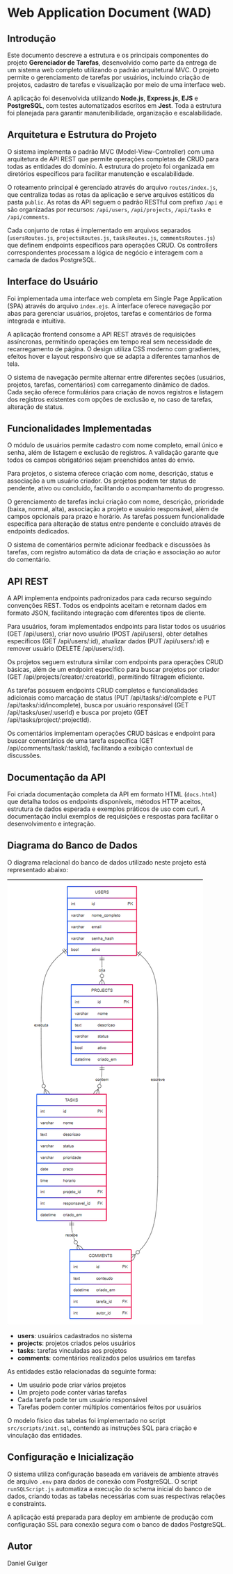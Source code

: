 # Web Application Document (WAD)

## Introdução

Este documento descreve a estrutura e os principais componentes do projeto **Gerenciador de Tarefas**, desenvolvido como parte da entrega de um sistema web completo utilizando o padrão arquitetural MVC. O projeto permite o gerenciamento de tarefas por usuários, incluindo criação de projetos, cadastro de tarefas e visualização por meio de uma interface web.

A aplicação foi desenvolvida utilizando **Node.js**, **Express.js**, **EJS** e **PostgreSQL**, com testes automatizados escritos em **Jest**. Toda a estrutura foi planejada para garantir manutenibilidade, organização e escalabilidade.

## Arquitetura e Estrutura do Projeto

O sistema implementa o padrão MVC (Model-View-Controller) com uma arquitetura de API REST que permite operações completas de CRUD para todas as entidades do domínio. A estrutura do projeto foi organizada em diretórios específicos para facilitar manutenção e escalabilidade.

O roteamento principal é gerenciado através do arquivo `routes/index.js`, que centraliza todas as rotas da aplicação e serve arquivos estáticos da pasta `public`. As rotas da API seguem o padrão RESTful com prefixo `/api` e são organizadas por recursos: `/api/users`, `/api/projects`, `/api/tasks` e `/api/comments`.

Cada conjunto de rotas é implementado em arquivos separados (`usersRoutes.js`, `projectsRoutes.js`, `tasksRoutes.js`, `commentsRoutes.js`) que definem endpoints específicos para operações CRUD. Os controllers correspondentes processam a lógica de negócio e interagem com a camada de dados PostgreSQL.

## Interface do Usuário

Foi implementada uma interface web completa em Single Page Application (SPA) através do arquivo `index.ejs`. A interface oferece navegação por abas para gerenciar usuários, projetos, tarefas e comentários de forma integrada e intuitiva.

A aplicação frontend consome a API REST através de requisições assíncronas, permitindo operações em tempo real sem necessidade de recarregamento de página. O design utiliza CSS moderno com gradientes, efeitos hover e layout responsivo que se adapta a diferentes tamanhos de tela.

O sistema de navegação permite alternar entre diferentes seções (usuários, projetos, tarefas, comentários) com carregamento dinâmico de dados. Cada seção oferece formulários para criação de novos registros e listagem dos registros existentes com opções de exclusão e, no caso de tarefas, alteração de status.

## Funcionalidades Implementadas

O módulo de usuários permite cadastro com nome completo, email único e senha, além de listagem e exclusão de registros. A validação garante que todos os campos obrigatórios sejam preenchidos antes do envio.

Para projetos, o sistema oferece criação com nome, descrição, status e associação a um usuário criador. Os projetos podem ter status de pendente, ativo ou concluído, facilitando o acompanhamento do progresso.

O gerenciamento de tarefas inclui criação com nome, descrição, prioridade (baixa, normal, alta), associação a projeto e usuário responsável, além de campos opcionais para prazo e horário. As tarefas possuem funcionalidade específica para alteração de status entre pendente e concluído através de endpoints dedicados.

O sistema de comentários permite adicionar feedback e discussões às tarefas, com registro automático da data de criação e associação ao autor do comentário.

## API REST

A API implementa endpoints padronizados para cada recurso seguindo convenções REST. Todos os endpoints aceitam e retornam dados em formato JSON, facilitando integração com diferentes tipos de cliente.

Para usuários, foram implementados endpoints para listar todos os usuários (GET /api/users), criar novo usuário (POST /api/users), obter detalhes específicos (GET /api/users/:id), atualizar dados (PUT /api/users/:id) e remover usuário (DELETE /api/users/:id).

Os projetos seguem estrutura similar com endpoints para operações CRUD básicas, além de um endpoint específico para buscar projetos por criador (GET /api/projects/creator/:creatorId), permitindo filtragem eficiente.

As tarefas possuem endpoints CRUD completos e funcionalidades adicionais como marcação de status (PUT /api/tasks/:id/complete e PUT /api/tasks/:id/incomplete), busca por usuário responsável (GET /api/tasks/user/:userId) e busca por projeto (GET /api/tasks/project/:projectId).

Os comentários implementam operações CRUD básicas e endpoint para buscar comentários de uma tarefa específica (GET /api/comments/task/:taskId), facilitando a exibição contextual de discussões.

## Documentação da API

Foi criada documentação completa da API em formato HTML (`docs.html`) que detalha todos os endpoints disponíveis, métodos HTTP aceitos, estrutura de dados esperada e exemplos práticos de uso com curl. A documentação inclui exemplos de requisições e respostas para facilitar o desenvolvimento e integração.

## Diagrama do Banco de Dados

O diagrama relacional do banco de dados utilizado neste projeto está representado abaixo:

![Diagrama Relacional](../assets/diagrama-relacional.png)

* **users**: usuários cadastrados no sistema
* **projects**: projetos criados pelos usuários
* **tasks**: tarefas vinculadas aos projetos
* **comments**: comentários realizados pelos usuários em tarefas

As entidades estão relacionadas da seguinte forma:

* Um usuário pode criar vários projetos
* Um projeto pode conter várias tarefas
* Cada tarefa pode ter um usuário responsável
* Tarefas podem conter múltiplos comentários feitos por usuários

O modelo físico das tabelas foi implementado no script `src/scripts/init.sql`, contendo as instruções SQL para criação e vinculação das entidades.

## Configuração e Inicialização

O sistema utiliza configuração baseada em variáveis de ambiente através de arquivo `.env` para dados de conexão com PostgreSQL. O script `runSQLScript.js` automatiza a execução do schema inicial do banco de dados, criando todas as tabelas necessárias com suas respectivas relações e constraints.

A aplicação está preparada para deploy em ambiente de produção com configuração SSL para conexão segura com o banco de dados PostgreSQL.

## Autor

Daniel Guilger